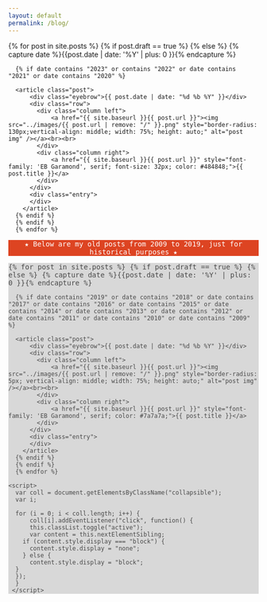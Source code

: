```yaml
---
layout: default
permalink: /blog/
---
```


<div class="posts clearfix">
      {% for post in site.posts %}
      {% if post.draft == true %}
      {% else %}
      {% capture date %}{{post.date | date: '%Y' | plus: 0 }}{% endcapture %}
    
      {% if date contains "2023" or contains "2022" or date contains "2021" or date contains "2020" %}
    
      <article class="post">
          <div class="eyebrow">{{ post.date | date: "%d %b %Y" }}</div>
          <div class="row">
            <div class="column left">
                <a href="{{ site.baseurl }}{{ post.url }}"><img src="../images/{{ post.url | remove: "/" }}.png" style="border-radius: 130px;vertical-align: middle; width: 75%; height: auto;" alt="post img" /></a><br><br>
            </div>
            <div class="column right">
                <a href="{{ site.baseurl }}{{ post.url }}" style="font-family: 'EB Garamond', serif; font-size: 32px; color: #484848;">{{ post.title }}</a>
            </div>
          </div>
          <div class="entry">
          </div>
        </article>
      {% endif %}
      {% endif %}
      {% endfor %}
</div>



<!-- new new new -->
<div id="main" role="main" class="container">
        <center>
          <p class="" style="font-family: 'Inconsolata', monospace; font-size: 14px; background-color: #d42; color:white;">
              ★ Below are my old posts from 2009 to 2019, just for historical purposes ★
          </p>
        </center>
</div>

<div id="main" role="main" class="container" style="font-family: 'Inconsolata', monospace; background-color:#d1d1d1d1; color:#484848;">

<div class="posts clearfix">
      {% for post in site.posts %}
      {% if post.draft == true %}
      {% else %}
      {% capture date %}{{post.date | date: '%Y' | plus: 0 }}{% endcapture %}
    
      {% if date contains "2019" or date contains "2018" or date contains "2017" or date contains "2016" or date contains "2015" or date contains "2014" or date contains "2013" or date contains "2012" or date contains "2011" or date contains "2010" or date contains "2009" %}
    
      <article class="post">
          <div class="eyebrow">{{ post.date | date: "%d %b %Y" }}</div>
          <div class="row">
            <div class="column left">
                <a href="{{ site.baseurl }}{{ post.url }}"><img src="../images/{{ post.url | remove: "/" }}.png" style="border-radius: 5px; vertical-align: middle; width: 75%; height: auto;" alt="post img" /></a><br><br>
            </div>
            <div class="column right">
                <a href="{{ site.baseurl }}{{ post.url }}" style="font-family: 'EB Garamond', serif; color: #7a7a7a;">{{ post.title }}</a>
            </div>
          </div>
          <div class="entry">
          </div>
        </article>
      {% endif %}
      {% endif %}
      {% endfor %}
</div>



    <script>
      var coll = document.getElementsByClassName("collapsible");
      var i;
  
      for (i = 0; i < coll.length; i++) {
          coll[i].addEventListener("click", function() {
          this.classList.toggle("active");
          var content = this.nextElementSibling;
        if (content.style.display === "block") {
          content.style.display = "none";
        } else {
          content.style.display = "block";
      }
      });
      }
     </script>
  
